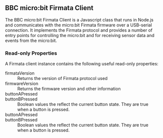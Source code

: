 ## BBC micro:bit Firmata Client

The BBC micro:bit Firmata Client is a Javascript class that runs in Node.js and communicates
with the micro:bit Firmata firmware over a USB-serial connection. It implements the
Firmata protocol and provides a number of entry points for controlling the micro:bit
and for receiving sensor data and events from the micro:bit.

### Read-only Properties

A Firmata client instance contains the following useful read-only properties:

<dl>
  <dt>firmataVersion</dt>
  <dd>Returns the version of Firmata protocol used</dd>
  <dt>firmwareVersion</dt>
  <dd>Returns the firmware version and other information</dd>
  <dt>buttonAPressed<br>
  	  buttonBPressed</dt>
  <dd>Boolean values the reflect the current button state. They are true when a button is pressed.</dd>
  <dt>buttonAPressed</dt>
  <dt>buttonBPressed</dt>
  <dd>Boolean values the reflect the current button state. They are true when a button is pressed.</dd>
</dl>
